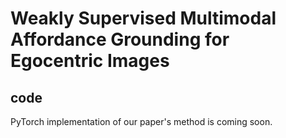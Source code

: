 # Weakly Supervised Multimodal Affordance Grounding for Egocentric Images
## code
PyTorch implementation of our paper's method is coming soon.
